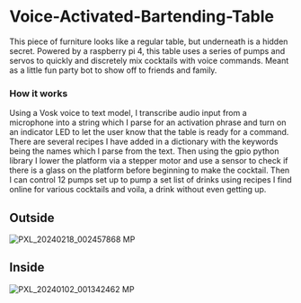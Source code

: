 # Voice-Activated-Bartending-Table
This piece of furniture looks like a regular table, but underneath is a hidden secret. Powered by a raspberry pi 4, this table uses a series of pumps and servos to quickly and discretely mix cocktails with voice commands. Meant as a little fun party bot to show off to friends and family.

### How it works
Using a Vosk voice to text model, I transcribe audio input from a microphone into a string which I parse for an activation phrase and turn on an indicator LED to let the user know that the table is ready for a command. There are several recipes I have added in a dictionary with the keywords being the names which I parse from the text. Then using the gpio python library I lower the platform via a stepper motor and use a sensor to check if there is a glass on the platform before beginning to make the cocktail. Then I can control 12 pumps set up to pump a set list of drinks using recipes I find online for various cocktails and voila, a drink without even getting up.

## Outside
![PXL_20240218_002457868 MP](https://github.com/Angeraa/AI-Bartending-Table/assets/82167983/2037c1fd-068a-493b-a3e4-80e2fe5d3143)

## Inside
![PXL_20240102_001342462 MP](https://github.com/Angeraa/AI-Bartending-Table/assets/82167983/9c4ec096-0817-44db-8f91-0428dec37ee3)
